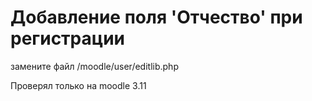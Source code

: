 # Добавление поля 'Отчество' при регистрации
замените файл /moodle/user/editlib.php

Проверял только на moodle 3.11
